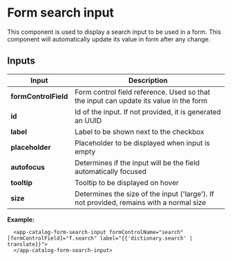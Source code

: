 # Form search input

This component is used to display a search input to be used in a form.
This component will automatically update its value in form after any change.

## Inputs

| Input                 | Description                                                                              |
| --------------------- | ---------------------------------------------------------------------------------------- |
| **formControlField**  | Form control field reference. Used so that the input can update its value in the form    |
| **id**                | Id of the input. If not provided, it is generated an UUID                                |
| **label**             | Label to be shown next to the checkbox                                                   |
| **placeholder**       | Placeholder to be displayed when input is empty                                          |
| **autofocus**         | Determines if the input will be the field automatically focused                          |
| **tooltip**           | Tooltip to be displayed on hover                                                         |
| **size**              | Determines the size of the input ('large'). If not provided, remains with a normal size  |


**Example:**

```
  <app-catalog-form-search-input formControlName="search" [formControlField]="f.search" label="{{'dictionary.search' | translate}}">
  </app-catalog-form-search-input>
```
